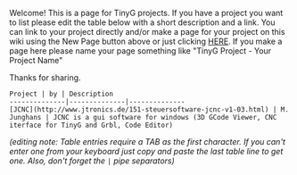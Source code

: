 Welcome! This is a page for TinyG projects. If you have a project you want to list please edit the table below with a short description and a link. You can link to your project directly and/or make a page for your project on this wiki using the New Page button above or just clicking [HERE](https://github.com/synthetos/TinyG/wiki/_new). If you make a page here please name your page something like "TinyG Project - Your Project Name" 

Thanks for sharing.


	Project | by | Description
	--------------|--------------|--------------
	[JCNC](http://www.jtronics.de/151-steuersoftware-jcnc-v1-03.html) | M. Junghans | JCNC is a gui software for windows (3D GCode Viewer, CNC iterface for TinyG and Grbl, Code Editor)


_(editing note: Table entries require a TAB as the first character. If you can't enter one from your keyboard just copy and paste the last table line to get one. Also, don't forget the `|` pipe separators)_  